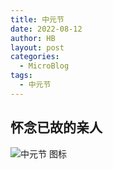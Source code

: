 ```yaml
---
title: 中元节
date: 2022-08-12
author: HB
layout: post
categories:
  - MicroBlog
tags:
  - 中元节
---
```

## 怀念已故的亲人  

![中元节 图标](https://huw.me/img/zyj.jpg) 

